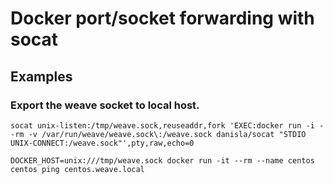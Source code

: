 # Docker port/socket forwarding with socat

## Examples

### Export the weave socket to local host.

```
socat unix-listen:/tmp/weave.sock,reuseaddr,fork 'EXEC:docker run -i --rm -v /var/run/weave/weave.sock\:/weave.sock danisla/socat "STDIO UNIX-CONNECT:/weave.sock"',pty,raw,echo=0

DOCKER_HOST=unix:///tmp/weave.sock docker run -it --rm --name centos centos ping centos.weave.local
```
